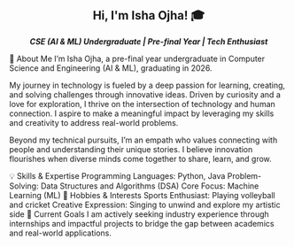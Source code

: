 <h2 align="center">Hi, I'm Isha Ojha! 🎓</h2> <p align="center"> <em><b>CSE (AI & ML) Undergraduate | Pre-final Year | Tech Enthusiast</b></em> </p>
🌟 About Me
I’m Isha Ojha, a pre-final year undergraduate in Computer Science and Engineering (AI & ML), graduating in 2026.

My journey in technology is fueled by a deep passion for learning, creating, and solving challenges through innovative ideas. Driven by curiosity and a love for exploration, I thrive on the intersection of technology and human connection. I aspire to make a meaningful impact by leveraging my skills and creativity to address real-world problems.

Beyond my technical pursuits, I’m an empath who values connecting with people and understanding their unique stories. I believe innovation flourishes when diverse minds come together to share, learn, and grow.

💡 Skills & Expertise
Programming Languages: Python, Java
Problem-Solving: Data Structures and Algorithms (DSA)
Core Focus: Machine Learning (ML)
🎨 Hobbies & Interests
Sports Enthusiast: Playing volleyball and cricket
Creative Expression: Singing to unwind and explore my artistic side
🎯 Current Goals
I am actively seeking industry experience through internships and impactful projects to bridge the gap between academics and real-world applications.

